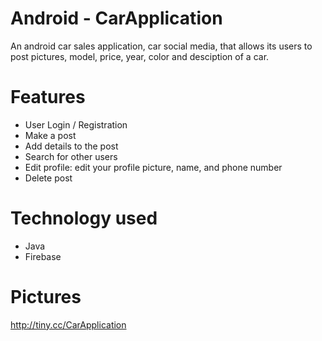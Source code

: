 # Android - CarApplication 
 An android car sales application, car social media,  that allows its users to post pictures, model, price, year, color and desciption of a car.
# Features
* User Login / Registration
* Make a post
* Add details to the post
* Search for other users
* Edit profile: edit your profile picture, name, and phone number
* Delete post
# Technology used
* Java
* Firebase
# Pictures
http://tiny.cc/CarApplication
